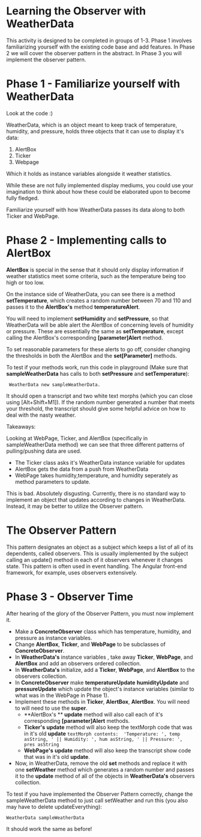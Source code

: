 # Learning the Observer with WeatherData

This activity is designed to be completed in groups of 1-3. Phase 1 involves familiarizing yourself with the existing code base and add features. In Phase 2 we will cover the observer pattern in the abstract. In Phase 3 you will implement the observer pattern.


# Phase 1 - Familiarize yourself with WeatherData 

Look at the code :) 

WeatherData, which is an object meant to keep track of temperature, humidity, and pressure, holds three objects that it can use to display it's data: 

1) AlertBox
2) Ticker 
3) Webpage

Which it holds as instance variables alongside it weather statistics. 

While these are not fully implemented display mediums, you could use your imagination to think about how these could be elaborated upon to become fully fledged. 

Familiarize yourself with how WeatherData passes its data along to both Ticker and WebPage.


# Phase 2 - Implementing calls to AlertBox

**AlertBox** is special in the sense that it should only display information if weather statistics meet some criteria, such as the temperature being too high or too low. 

On the instance side of WeatherData, you can see there is a method **setTemperature**, which creates a random number between 70 and 110 and passes it to the **AlertBox's** method **temperatureAlert**. 

You will need to implement **setHumidity** and **setPressure**, so that WeatherData will be able  alert the AlertBox of concerning levels of humidity or pressure. These are essentially the same as **setTemperature**, except calling the AlertBox's corresponding **[parameter]Alert** method. 

 To set reasonable parameters for these alerts to go off, consider changing the thresholds in both the AlertBox and the **set[Parameter]** methods. 

To test if your methods work, run this code in playground (Make sure that **sampleWeatherData** has calls to both **setPressure** and **setTemperature**): 

 

     WeatherData new sampleWeatherData.   

  
It should open a transcript and two white text morphs (which you can close using [Alt+Shift+M1]). If the random number generated a number that meets your threshold, the transcript should give some helpful advice on how to deal with the nasty weather. 

Takeaways:

Looking at WebPage, Ticker, and AlertBox (specifically in sampleWeatherData method) we can see that three different patterns of pulling/pushing data are used. 
- The Ticker class asks it's WeatherData instance variable for updates
- AlertBox gets the data from a push from WeatherData 
- WebPage takes humidity,temperature, and humidity seperately as method parameters to update. 

This is bad. Absolutely disgusting. Currently, there is no standard way to implement  an object that updates according to changes in WeatherData. Instead, it may be better to utilize the Observer pattern. 

# The Observer Pattern
This pattern designates an object as a subject which keeps a list of all of its dependents, called observers. This is usually implemented by the subject  calling an update() method in each of it observers whenever it changes state. This pattern is often used in event handling. The Angular front-end framework, for example, uses observers extensively. 


# Phase 3 - Observer Time 

After hearing of the glory of the Observer Pattern, you must now implement it. 

- Make a **ConcreteObserver** class which has temperature, humidity, and pressure as instance variables. 
- Change **AlertBox**, **Ticker**, and **WebPage** to be subclasses of **ConcreteObserver**. 
- In **WeatherData's** instance variables , take away **Ticker**, **WebPage**, and **AlertBox**  and add an observers ordered collection.
- In **WeatherData's** initialize, add a **Ticker**, **WebPage**, and **AlertBox**  to the observers collection. 
- In **ConcreteObserver** make **temperatureUpdate**  **humidityUpdate** and **pressureUpdate** which update the object's instance variables (similar to what was in the WebPage in Phase 1).
-  Implement these methods in **Ticker**, **AlertBox**, **AlertBox**. You will need to will need to use the **super**. 
	- **AlertBox's **  **update** method will also call each of it's corresponding **[parameter]Alert** methods. 
	- **Ticker's** **update** method will also keep the textMorph code that was in it's old **update** 
	`textMorph contents:  'Temperature: ', temp asString, ' || Humidity: ', hum asString, ' || Pressure: ', pres asString`
	- **WebPage's**  **update** method will also keep the transcript show code that was in it's old **update**. 
- Now, in WeatherData, remove the old **set** methods and replace it with one **setWeather** method which generates a random number and passes it to the **update** method of all of the objects in **WeatherData's** observers collection. 

To test if you have implemented the Observer Pattern correctly, change the sampleWeatherData method to just call setWeather and run this (you also may have to delete updateEverything): 

    WeatherData sampleWeatherData
It should work the same as before!
